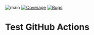 ![main](https://github.com/sc07kvm/gatest/workflows/main/badge.svg)
[![Coverage](https://sonarcloud.io/api/project_badges/measure?project=sc07kvm_gatest&metric=coverage)](https://sonarcloud.io/dashboard?id=sc07kvm_gatest)
[![Bugs](https://sonarcloud.io/api/project_badges/measure?project=sc07kvm_gatest&metric=bugs)](https://sonarcloud.io/dashboard?id=sc07kvm_gatest)

# Test GitHub Actions
